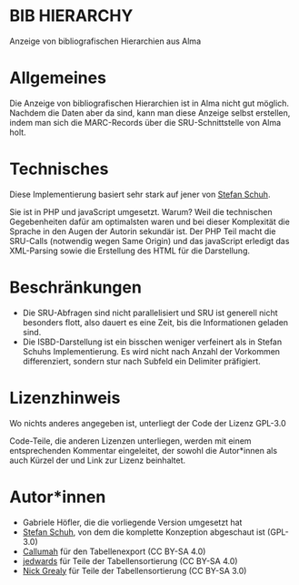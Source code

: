 # BIB HIERARCHY
Anzeige von bibliografischen Hierarchien aus Alma

# Allgemeines

Die Anzeige von bibliografischen Hierarchien ist in Alma nicht gut möglich. Nachdem die Daten aber da sind, kann man diese Anzeige selbst erstellen, indem man sich die MARC-Records über die SRU-Schnittstelle von Alma holt.

# Technisches
Diese Implementierung basiert sehr stark auf jener von [Stefan Schuh](https://github.com/schuach/bib-hierarchy).

Sie ist in PHP und javaScript umgesetzt. Warum? Weil die technischen Gegebenheiten dafür am optimalsten waren und bei dieser Komplexität die Sprache in den Augen der Autorin sekundär ist. Der PHP Teil macht die SRU-Calls (notwendig wegen Same Origin) und das javaScript erledigt das XML-Parsing sowie die Erstellung des HTML für die Darstellung.

# Beschränkungen

* Die SRU-Abfragen sind nicht parallelisiert und SRU ist generell nicht besonders flott, also dauert es eine Zeit, bis die Informationen geladen sind.
* Die ISBD-Darstellung ist ein bisschen weniger verfeinert als in Stefan Schuhs Implementierung. Es wird nicht nach Anzahl der Vorkommen differenziert, sondern stur nach Subfeld ein Delimiter präfigiert.

# Lizenzhinweis
Wo nichts anderes angegeben ist, unterliegt der Code der Lizenz GPL-3.0

Code-Teile, die anderen Lizenzen unterliegen, werden mit einem entsprechenden
Kommentar eingeleitet, der sowohl die Autor\*innen als auch Kürzel der und Link
zur Lizenz beinhaltet.

# Autor\*innen
* Gabriele Höfler, die die vorliegende Version umgesetzt hat
* [Stefan Schuh](https://github.com/schuach/bib-hierarchy/), von dem die komplette Konzeption abgeschaut ist (GPL-3.0)
* [Callumah](https://stackoverflow.com/users/1079254/calumah) für den Tabellenexport (CC BY-SA 4.0)
* [jedwards](https://stackoverflow.com/users/736937/jedwards) für Teile der Tabellensortierung (CC BY-SA 4.0)
* [Nick Grealy](https://stackoverflow.com/users/782034/nick-grealy) für Teile der Tabellensortierung (CC BY-SA 3.0)
